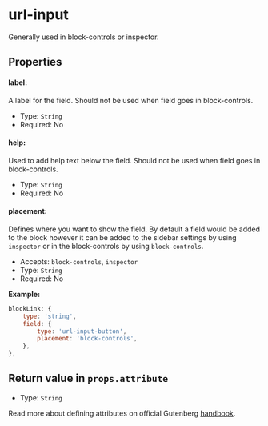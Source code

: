 # url-input

Generally used in block-controls or inspector. 



## Properties

#### label:

A label for the field. Should not be used when field goes in block-controls.

- Type: `String`
- Required: No

#### help:

Used to add help text below the field. Should not be used when field goes in block-controls.

- Type: `String`
- Required: No

#### placement:

Defines where you want to show the field. By default a field would be added to the block however it can be added to the sidebar settings by using `inspector` or in the block-controls by using `block-controls`.

- Accepts: `block-controls`, `inspector`
- Type: `String`
- Required: No

**Example:**

```js
blockLink: {
	type: 'string',
	field: {
		type: 'url-input-button',
		placement: 'block-controls',
	},
},
```



## Return value in `props.attribute`

- Type: `String`



Read more about defining attributes on official Gutenberg [handbook](https://wordpress.org/gutenberg/handbook/designers-developers/developers/block-api/block-attributes/).